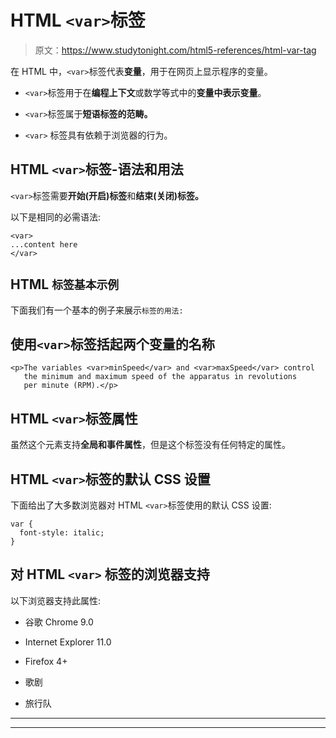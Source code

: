 # HTML `<var>`标签

> 原文：<https://www.studytonight.com/html5-references/html-var-tag>

在 HTML 中，`<var>`标签代表**变量**，用于在网页上显示程序的变量。

*   `<var>`标签用于在**编程上下文**或数学等式中的**变量中表示变量**。

*   `<var>`标签属于**短语标签的范畴。**

*   `<var>` 标签具有依赖于浏览器的行为。

## HTML `<var>`标签-语法和用法

`<var>`标签需要**开始(开启)标签**和**结束(关闭)标签。**

以下是相同的必需语法:

```
<var>
...content here
</var>
```

## HTML `标签基本示例`

下面我们有一个基本的例子来展示`标签的用法:`

## 使用`<var>`标签括起两个变量的名称

```
<p>The variables <var>minSpeed</var> and <var>maxSpeed</var> control
   the minimum and maximum speed of the apparatus in revolutions
   per minute (RPM).</p>
```

## HTML `<var>`标签属性

虽然这个元素支持**全局和事件属性**，但是这个标签没有任何特定的属性。

## HTML `<var>`标签的默认 CSS 设置

下面给出了大多数浏览器对 HTML `<var>`标签使用的默认 CSS 设置:

```
var {
  font-style: italic;
}
```

## 对 HTML `<var>` 标签的浏览器支持

以下浏览器支持此属性:

*   谷歌 Chrome 9.0

*   Internet Explorer 11.0

*   Firefox 4+

*   歌剧

*   旅行队

* * *

* * *